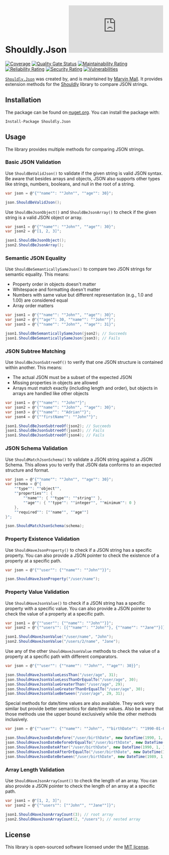 # Shouldly.Json [![Nuget](https://img.shields.io/nuget/v/Shouldly.Json?style=flat-square)](https://nuget.org/packages/Shouldly.Json)

[![Coverage](https://sonarcloud.io/api/project_badges/measure?project=Namoshek_Shouldly.Json&metric=coverage)](https://sonarcloud.io/summary/new_code?id=Namoshek_Shouldly.Json)
[![Quality Gate Status](https://sonarcloud.io/api/project_badges/measure?project=Namoshek_Shouldly.Json&metric=alert_status)](https://sonarcloud.io/summary/new_code?id=Namoshek_Shouldly.Json)
[![Maintainability Rating](https://sonarcloud.io/api/project_badges/measure?project=Namoshek_Shouldly.Json&metric=sqale_rating)](https://sonarcloud.io/summary/new_code?id=Namoshek_Shouldly.Json)
[![Reliability Rating](https://sonarcloud.io/api/project_badges/measure?project=Namoshek_Shouldly.Json&metric=reliability_rating)](https://sonarcloud.io/summary/new_code?id=Namoshek_Shouldly.Json)
[![Security Rating](https://sonarcloud.io/api/project_badges/measure?project=Namoshek_Shouldly.Json&metric=security_rating)](https://sonarcloud.io/summary/new_code?id=Namoshek_Shouldly.Json)
[![Vulnerabilities](https://sonarcloud.io/api/project_badges/measure?project=Namoshek_Shouldly.Json&metric=vulnerabilities)](https://sonarcloud.io/summary/new_code?id=Namoshek_Shouldly.Json)

[`Shouldly.Json`](https://www.nuget.org/packages/Shouldly.Json/) was created by, and is maintained
by [Marvin Mall](https://github.com/namoshek).
It provides extension methods for the [Shouldly](https://github.com/shouldly/shouldly) library to compare JSON strings.

## Installation

The package can be found on [nuget.org](https://www.nuget.org/packages/Shouldly.Json/).
You can install the package with:

```pwsh
Install-Package Shouldly.Json
```

## Usage

The library provides multiple methods for comparing JSON strings.

### Basic JSON Validation

Use `ShouldBeValidJson()` to validate if the given string is valid JSON syntax. Be aware that besides arrays and objects, JSON also supports other types like strings, numbers, booleans, and null in the root of a string.

```csharp
var json = @"{""name"": ""John"", ""age"": 30}";

json.ShouldBeValidJson();
```

Use `ShouldBeJsonObject()` and `ShouldBeJsonArray()` to check if the given string is a valid JSON object or array.

```csharp
var json1 = @"{""name"": ""John"", ""age"": 30}";
var json2 = @"[1, 2, 3]";

json1.ShouldBeJsonObject();
json2.ShouldBeJsonArray();
```

### Semantic JSON Equality

Use `ShouldBeSemanticallySameJson()` to compare two JSON strings for semantic equality. This means:
- Property order in objects doesn't matter
- Whitespace and formatting doesn't matter
- Numbers with same value but different representation (e.g., 1.0 and 1.00) are considered equal
- Array order matters

```csharp
var json1 = @"{""name"": ""John"", ""age"": 30}";
var json2 = @"{""age"": 30, ""name"": ""John""}";
var json3 = @"{""name"": ""John"", ""age"": 31}";

json1.ShouldBeSemanticallySameJson(json2); // Succeeds
json1.ShouldBeSemanticallySameJson(json3); // Fails
```

### JSON Subtree Matching

Use `ShouldBeJsonSubtreeOf()` to verify that one JSON structure is contained within another. This means:
- The actual JSON must be a subset of the expected JSON
- Missing properties in objects are allowed
- Arrays must match exactly (including length and order), but objects in arrays are handled like other objects

```csharp
var json1 = @"{""name"": ""John""}";
var json2 = @"{""name"": ""John"", ""age"": 30}";
var json3 = @"{""name"": ""Adrian""}";
var json4 = @"{""firstName"": ""John""}";

json1.ShouldBeJsonSubtreeOf(json2); // Succeeds
json1.ShouldBeJsonSubtreeOf(json3); // Fails
json1.ShouldBeJsonSubtreeOf(json4); // Fails
```

### JSON Schema Validation

Use `ShouldMatchJsonSchema()` to validate a JSON string against a JSON Schema. This allows you to verify that JSON data conforms to an expected structure and format.

```csharp
var json = @"{""name"": ""John"", ""age"": 30}";
var schema = @"{
    ""type"": ""object"",
    ""properties"": {
        ""name"": { ""type"": ""string"" },
        ""age"": { ""type"": ""integer"", ""minimum"": 0 }
    },
    ""required"": [""name"", ""age""]
}";

json.ShouldMatchJsonSchema(schema);
```

### Property Existence Validation

Use `ShouldHaveJsonProperty()` to check if a JSON string has a specific property. You can also provide a JSON pointer to check the existence of a property at a specific path.

```csharp
var json = @"{""user"": {""name"": ""John""}}";

json.ShouldHaveJsonProperty("/user/name");
```

### Property Value Validation

Use `ShouldHaveJsonValue()` to check if a JSON string has a specific property with a specific value. You can also provide a JSON pointer to check the value of a property at a specific path.

```csharp
var json1 = @"{""user"": {""name"": ""John""}}";
var json2 = @"{""users"": [{""name"": ""John""}, {""name"": ""Jane""}]}";

json1.ShouldHaveJsonValue("/user/name", "John");
json2.ShouldHaveJsonValue("/users/2/name", "Jane");
```

Use any of the other `ShouldHaveJsonValue` methods to check the value of a property at a specific path with different comparators.

```csharp
var json = @"{""user"": {""name"": ""John"", ""age"": 30}}";

json.ShouldHaveJsonValueLessThan("/user/age", 31);
json.ShouldHaveJsonValueLessThanOrEqualTo("/user/age", 30);
json.ShouldHaveJsonValueGreaterThan("/user/age", 29);
json.ShouldHaveJsonValueGreaterThanOrEqualTo("/user/age", 30);
json.ShouldHaveJsonValueBetween("/user/age", 29, 31);
```

Special methods for date/time values are also available. They work very similar but provide better semantics for date/time values.
Also be aware that those methods use the upper bound exclusively while the other methods inclusively.

```csharp
var json = @"{""user"": {""name"": ""John"", ""birthDate"": ""1990-01-01""}}";

json.ShouldHaveJsonDateBefore("/user/birthDate", new DateTime(1990, 1, 2));
json.ShouldHaveJsonDateBeforeOrEqualTo("/user/birthDate", new DateTime(1990, 1, 2));
json.ShouldHaveJsonDateAfter("/user/birthDate", new DateTime(1990, 1, 1));
json.ShouldHaveJsonDateAfterOrEqualTo("/user/birthDate", new DateTime(1990, 1, 1));
json.ShouldHaveJsonDateBetween("/user/birthDate", new DateTime(1989, 1, 1), new DateTime(1991, 1, 1));
```

### Array Length Validation

Use `ShouldHaveJsonArrayCount()` to check the length of an array. You can also provide a JSON pointer to check the length of an array at a specific path.

```csharp
var json1 = @"[1, 2, 3]";
var json2 = @"{""users"": [""John"", ""Jane""]}";

json1.ShouldHaveJsonArrayCount(3); // root array
json2.ShouldHaveJsonArrayCount(2, "/users"); // nested array
```

## License

This library is open-sourced software licensed under the [MIT license](LICENSE).
